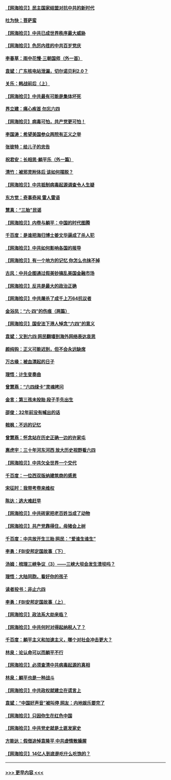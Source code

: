 #### [【网海拾贝】民主国家结盟对抗中共的新时代](../pages/nsc993/n13031717.md?t=06191901) 
#### [吐为快：菩萨蛮](../pages/nsc993/n13030033.md?t=06191901) 
#### [【网海拾贝】中共已成世界秩序最大威胁](../pages/nsc993/n13028138.md?t=06191901) 
#### [【网海拾贝】色厉内荏的中共百岁党庆](../pages/nsc993/n13025582.md?t=06191901) 
#### [李春草：雨中花慢‧三朝国师（外一首）](../pages/nsc993/n13025567.md?t=06191901) 
#### [袁斌：广东核电站泄漏，切尔诺贝利2.0？](../pages/nsc993/n13025475.md?t=06191901) 
#### [关乐：韩战前后（上）](../pages/nsc993/n13025387.md?t=06191901) 
#### [【网海拾贝】中共最有可能是集体坏死](../pages/nsc993/n13023101.md?t=06191901) 
#### [界立建：痛心疾首 勿忘六四](../pages/nsc993/n13022339.md?t=06191901) 
#### [【网海拾贝】病毒可怕，共产党更可怕！](../pages/nsc993/n13020728.md?t=06191901) 
#### [李国涛：希望美国参众两院有正义之举](../pages/nsc993/n13020674.md?t=06191901) 
#### [张彼特：给儿子的忠告](../pages/nsc993/n13018934.md?t=06191901) 
#### [祝君安：长相思‧躺平乐（外一篇）](../pages/nsc993/n13018923.md?t=06191901) 
#### [清竹：被邪灵附体后 该如何摆脱？](../pages/nsc993/n13018877.md?t=06191901) 
#### [【网海拾贝】中共抵制病毒起源调查令人生疑](../pages/nsc993/n13017785.md?t=06191901) 
#### [东方觉：奇事奇闻 雷人雷语](../pages/nsc993/n13017577.md?t=06191901) 
#### [慧真：“三胎”民谣](../pages/nsc993/n13017394.md?t=06191901) 
#### [【网海拾贝】内卷与躺平：中国的时代图腾](../pages/nsc993/n13016128.md?t=06191901) 
#### [千百度：是谁把海归博士姜文华逼成了杀人犯](../pages/nsc993/n13015218.md?t=06191901) 
#### [【网海拾贝】中共如何影响各国的报导](../pages/nsc993/n13012599.md?t=06191901) 
#### [【网海拾贝】有一个地方的记忆 你怎么也抹不掉](../pages/nsc993/n13009802.md?t=06191901) 
#### [古风：中共企图通过假美钞搞乱美国金融市场](../pages/nsc993/n13009626.md?t=06191901) 
#### [【网海拾贝】反共是最大的政治正确](../pages/nsc993/n13007051.md?t=06191901) 
#### [【网海拾贝】中共屠杀了成千上万64抗议者](../pages/nsc993/n13002713.md?t=06191901) 
#### [金浴凤：“六·四”的伤痕（两篇）](../pages/nsc993/n13001719.md?t=06191901) 
#### [【网海拾贝】国安法下港人悼念“六四”的意义](../pages/nsc993/n13001039.md?t=06191901) 
#### [袁斌：又到六四 网民翻墙到海外网络表达哀思](../pages/nsc993/n13000995.md?t=06191901) 
#### [颜纯钩：正义可能迟到，但不会永远缺席](../pages/nsc993/n13000920.md?t=06191901) 
#### [万古缘：被血漂起的日子](../pages/nsc993/n13000914.md?t=06191901) 
#### [理悟：计生变奏曲](../pages/nsc993/n13000414.md?t=06191901) 
#### [曾慧燕：“六四绿卡”灵魂拷问](../pages/nsc993/n13000277.md?t=06191901) 
#### [金言：第三孩未投胎 段子手先出生](../pages/nsc993/n13000215.md?t=06191901) 
#### [邵俊：32年前没有喊出的话](../pages/nsc993/n13000181.md?t=06191901) 
#### [戟枫：不远的记忆](../pages/nsc993/n13000121.md?t=06191901) 
#### [曾慧燕：怀念站在历史正确一边的许家屯](../pages/nsc993/n13000073.md?t=06191901) 
#### [惠虎宇：三十年河东河西 放大历史视野看六四](../pages/nsc993/n13000018.md?t=06191901) 
#### [【网海拾贝】中共欠全世界一个交代](../pages/nsc993/n12998706.md?t=06191901) 
#### [千百度：一位西双版纳建筑商的感恩](../pages/nsc993/n12998487.md?t=06191901) 
#### [宋征时：我带考卷来维权](../pages/nsc993/n12994088.md?t=06191901) 
#### [陈达：逃大难赶早](../pages/nsc993/n12993569.md?t=06191901) 
#### [【网海拾贝】中共砖家把老百姓当成了动物](../pages/nsc993/n12993483.md?t=06191901) 
#### [【网海拾贝】共产党靠得住，母猪会上树](../pages/nsc993/n12990730.md?t=06191901) 
#### [千百度：中共放开生三胎 网民：“爱谁生谁生”](../pages/nsc993/n12990644.md?t=06191901) 
#### [李勇：FBI安邦定国故事（下）](../pages/nsc993/n12987854.md?t=06191901) 
#### [汤姆：梳理三峡争议（3）——三峡大坝会发生溃坝吗？](../pages/nsc993/n12989806.md?t=06191901) 
#### [理悟：大陆同胞，看好你的孩子](../pages/nsc993/n12989778.md?t=06191901) 
#### [读者投书：非止六四](../pages/nsc993/n12989673.md?t=06191901) 
#### [李勇：FBI安邦定国故事（上）](../pages/nsc993/n12987749.md?t=06191901) 
#### [【网海拾贝】政法系大劫来临？](../pages/nsc993/n12987596.md?t=06191901) 
#### [【网海拾贝】中共何时对得起纳税人了？](../pages/nsc993/n12985578.md?t=06191901) 
#### [千百度：躺平主义和加速主义，哪个对社会冲击更大？](../pages/nsc993/n12985512.md?t=06191901) 
#### [林泉：论认命可以而躺平不行](../pages/nsc993/n12985505.md?t=06191901) 
#### [【网海拾贝】必须查清中共病毒起源的真相](../pages/nsc993/n12984276.md?t=06191901) 
#### [林泉：躺平也是一种战斗](../pages/nsc993/n12984194.md?t=06191901) 
#### [【网海拾贝】中共政权就建立在谎言上](../pages/nsc993/n12981880.md?t=06191901) 
#### [袁斌：“中国好声音”被叫停 网友：内地娱乐要完了](../pages/nsc993/n12981826.md?t=06191901) 
#### [【网海拾贝】只因你生在红色中国](../pages/nsc993/n12979096.md?t=06191901) 
#### [【网海拾贝】中共党史就是土匪发家史](../pages/nsc993/n12976478.md?t=06191901) 
#### [方能达：假借追悼袁隆平 中共虚情散臊腥](../pages/nsc993/n12976396.md?t=06191901) 
#### [【网海拾贝】14亿人到底是吃什么吃饱的？](../pages/nsc993/n12974125.md?t=06191901) 

----
#### [ >>> 更早内容 <<< ](../indexes/nsc993-earlier.md)
